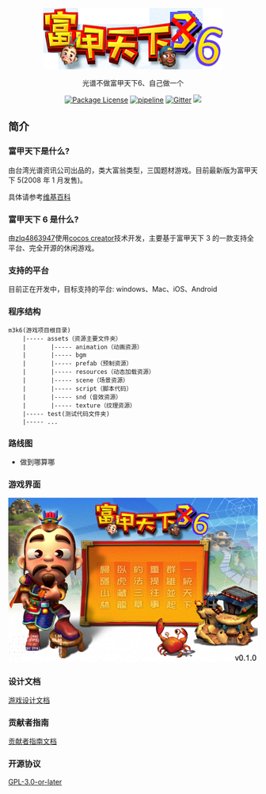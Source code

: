 <p align="center"><img src="public/images/logo.png"></p>

<p align="center">光谱不做富甲天下6、自己做一个</p>
<p align="center">
<a href="https://github.com/zlq4863947/m3k6"><img src="https://img.shields.io/badge/license-GPL_3.0-green.svg" alt="Package License" /></a>
<a href="https://gitlab.com/zlq4863947/m3k6/pipelines"><img src="https://gitlab.com/zlq4863947/m3k6/badges/master/pipeline.svg" alt="pipeline" /></a>
<a href="https://gitter.im/m3k33/community?utm_source=badge&utm_medium=badge&utm_campaign=pr-badge&utm_content=badge"><img src="https://badges.gitter.im/m3k33.svg" alt="Gitter" /></a>
<a href="https://www.paypal.me/zlq4863947"><img src="https://img.shields.io/badge/Donate-PayPal-ff3f59.svg"/></a>
</p>

## 简介

### 富甲天下是什么?

由台湾光谱资讯公司出品的，类大富翁类型，三国题材游戏。目前最新版为富甲天下 5(2008 年 1 月发售)。

具体请参考[维基百科](https://zh.wikipedia.org/wiki/%E5%AF%8C%E7%94%B2%E5%A4%A9%E4%B8%8B%E7%B3%BB%E5%88%97)

### 富甲天下 6 是什么?
由[zlq4863947](https://github.com/zlq4863947)使用[cocos creator](https://www.cocos.com/products#CocosCreator)技术开发，主要基于富甲天下 3 的一款支持全平台、完全开源的休闲游戏。

### 支持的平台

目前正在开发中，目标支持的平台: windows、Mac、iOS、Android

### 程序结构

```  
m3k6(游戏项目根目录)  
    |----- assets（资源主要文件夹）
    |       |----- animation（动画资源）
    |       |----- bgm
    |       |----- prefab（预制资源）
    |       |----- resources（动态加载资源）
    |       |----- scene（场景资源）
    |       |----- script（脚本代码）
    |       |----- snd（音效资源）
    |       |----- texture（纹理资源）
    |----- test(测试代码文件夹)
    |----- ...
```  

### 路线图

- 做到哪算哪

### 游戏界面

<p align="center"><img src="public/images/main.png"></p>

### 设计文档

[游戏设计文档](docs/README.md)

### 贡献者指南

[贡献者指南文档](CONTRIBUTING.md)

### 开源协议

[GPL-3.0-or-later](LICENSE)
